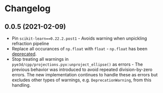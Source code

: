 # Changelog

## 0.0.5 (2021-02-09)

- Pin `scikit-learn==0.22.2.post1` - Avoids warning when unpickling refraction pipeline
- Replace all occurances of `np.float` with `float` - `np.float` has been
[deprecated](https://numpy.org/devdocs/release/1.20.0-notes.html#deprecations).
- Stop treating all warnings in `pye3d/cpp/projections.pyx:unproject_ellipse()` as
errors - The previous behavior was introduced to avoid repeated division-by-zero errors.
The new implementation continues to handle these as errors but excludes other types of
warnings, e.g. `DeprecationWarning`, from this handling.
